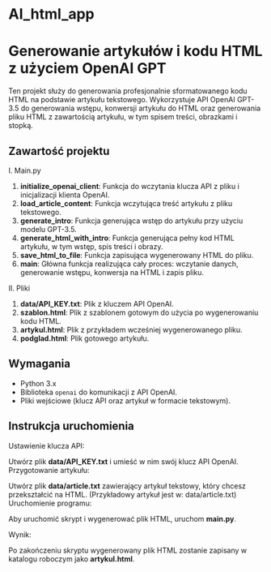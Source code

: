 # AI_html_app

# Generowanie artykułów i kodu HTML z użyciem OpenAI GPT

Ten projekt służy do generowania profesjonalnie sformatowanego kodu HTML na podstawie artykułu tekstowego. Wykorzystuje API OpenAI GPT-3.5 do generowania wstępu, konwersji artykułu do HTML oraz generowania pliku HTML z zawartością artykułu, w tym spisem treści, obrazkami i stopką.

## Zawartość projektu
  I. Main.py
1. **initialize_openai_client**: Funkcja do wczytania klucza API z pliku i inicjalizacji klienta OpenAI.
2. **load_article_content**: Funkcja wczytująca treść artykułu z pliku tekstowego.
3. **generate_intro**: Funkcja generująca wstęp do artykułu przy użyciu modelu GPT-3.5.
4. **generate_html_with_intro**: Funkcja generująca pełny kod HTML artykułu, w tym wstęp, spis treści i obrazy.
5. **save_html_to_file**: Funkcja zapisująca wygenerowany HTML do pliku.
6. **main**: Główna funkcja realizująca cały proces: wczytanie danych, generowanie wstępu, konwersja na HTML i zapis pliku.
   
  II. Pliki
1. **data/API_KEY.txt**: Plik z kluczem API OpenAI.
2. **szablon.html**: Plik z szablonem gotowym do użycia po wygenerowaniu kodu HTML.
3. **artykul.html**: Plik z przykładem wcześniej wygenerowanego pliku.
4. **podglad.html**: Plik gotowego artykułu.
## Wymagania

- Python 3.x
- Biblioteka `openai` do komunikacji z API OpenAI.
- Pliki wejściowe (klucz API oraz artykuł w formacie tekstowym).
  
## Instrukcja uruchomienia
Ustawienie klucza API:

Utwórz plik **data/API_KEY.txt** i umieść w nim swój klucz API OpenAI.
Przygotowanie artykułu:

Utwórz plik **data/article.txt** zawierający artykuł tekstowy, który chcesz przekształcić na HTML. (Przykładowy artykuł jest w: data/article.txt)
Uruchomienie programu:

Aby uruchomić skrypt i wygenerować plik HTML, uruchom **main.py**.

Wynik:

Po zakończeniu skryptu wygenerowany plik HTML zostanie zapisany w katalogu roboczym jako **artykul.html**.
